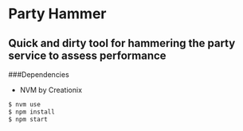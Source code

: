 # Party Hammer
## Quick and dirty tool for hammering the party service to assess performance

###Dependencies
* NVM by Creationix

```bash
$ nvm use
$ npm install
$ npm start
```